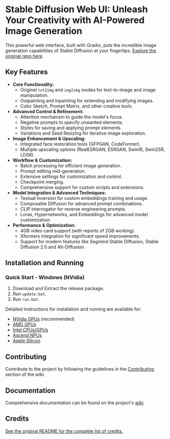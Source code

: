 # Stable Diffusion Web UI: Unleash Your Creativity with AI-Powered Image Generation

This powerful web interface, built with Gradio, puts the incredible image generation capabilities of Stable Diffusion at your fingertips. [Explore the original repo here](https://github.com/AUTOMATIC1111/stable-diffusion-webui).

## Key Features

*   **Core Functionality:**
    *   Original `txt2img` and `img2img` modes for text-to-image and image manipulation.
    *   Outpainting and Inpainting for extending and modifying images.
    *   Color Sketch, Prompt Matrix, and other creative tools.
*   **Advanced Control & Refinement:**
    *   Attention mechanism to guide the model's focus.
    *   Negative prompts to specify unwanted elements.
    *   Styles for saving and applying prompt elements.
    *   Variations and Seed Resizing for iterative image exploration.
*   **Image Enhancement & Upscaling:**
    *   Integrated face restoration tools (GFPGAN, CodeFormer).
    *   Multiple upscaling options (RealESRGAN, ESRGAN, SwinIR, Swin2SR, LDSR).
*   **Workflow & Customization:**
    *   Batch processing for efficient image generation.
    *   Prompt editing mid-generation.
    *   Extensive settings for customization and control.
    *   Checkpoint merging.
    *   Comprehensive support for custom scripts and extensions.
*   **Model Integration & Advanced Techniques:**
    *   Textual Inversion for custom embeddings training and usage.
    *   Composable Diffusion for advanced prompt combinations.
    *   CLIP interrogator for reverse engineering prompts.
    *   Loras, Hypernetworks, and Embeddings for advanced model customization.
*   **Performance & Optimization:**
    *   4GB video card support (with reports of 2GB working).
    *   Xformers integration for significant speed improvements.
    *   Support for modern features like Segmind Stable Diffusion, Stable Diffusion 2.0 and Alt-Diffusion.

## Installation and Running

### Quick Start - Windows (NVidia)
1.  Download and Extract the release package.
2.  Run `update.bat`.
3.  Run `run.bat`.

Detailed instructions for installation and running are available for:

*   [NVidia GPUs](https://github.com/AUTOMATIC1111/stable-diffusion-webui/wiki/Install-and-Run-on-NVidia-GPUs) (recommended)
*   [AMD GPUs](https://github.com/AUTOMATIC1111/stable-diffusion-webui/wiki/Install-and-Run-on-AMD-GPUs)
*   [Intel CPUs/GPUs](https://github.com/openvinotoolkit/stable-diffusion-webui/wiki/Installation-on-Intel-Silicon)
*   [Ascend NPUs](https://github.com/wangshuai09/stable-diffusion-webui/wiki/Install-and-run-on-Ascend-NPUs)
*   [Apple Silicon](https://github.com/AUTOMATIC1111/stable-diffusion-webui/wiki/Installation-on-Apple-Silicon)

## Contributing

Contribute to the project by following the guidelines in the [Contributing](https://github.com/AUTOMATIC1111/stable-diffusion-webui/wiki/Contributing) section of the wiki.

## Documentation

Comprehensive documentation can be found on the project's [wiki](https://github.com/AUTOMATIC1111/stable-diffusion-webui/wiki).

## Credits

[See the original README for the complete list of credits.](https://github.com/AUTOMATIC1111/stable-diffusion-webui)